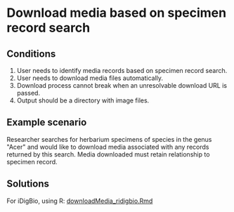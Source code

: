 # Download media based on specimen record search

## Conditions

1. User needs to identify media records based on specimen record search.
1. User needs to download media files automatically.
1. Download process cannot break when an unresolvable download URL is passed.
1. Output should be a directory with image files.

## Example scenario

Researcher searches for herbarium specimens of species in the genus "Acer" and would like to download media associated with any records returned by this search. Media downloaded must retain relationship to specimen record.

## Solutions

For iDigBio, using R: [downloadMedia_ridigbio.Rmd](https://github.com/biodiversity-specimen-data/howto-specimen-data-R/blob/master/solutions/downloadMedia_ridigbio.Rmd)
